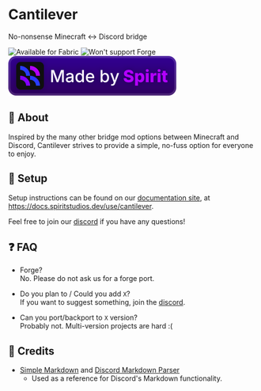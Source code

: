 # Cantilever

No-nonsense Minecraft ↔ Discord bridge

<img alt="Available for Fabric" src="https://raw.githubusercontent.com/intergrav/devins-badges/v3/assets/compact/supported/fabric_vector.svg">

<img alt="Won't support Forge" src="https://raw.githubusercontent.com/intergrav/devins-badges/v3/assets/compact/unsupported/forge_vector.svg">

<img alt="Made by Spirit Studios" src="https://raw.githubusercontent.com/SpiritGameStudios/.github/main/assets/brand/badge/compact.svg">

## 📔 About

Inspired by the many other bridge mod options between Minecraft and Discord, Cantilever strives to provide a simple, no-fuss option for everyone to enjoy.

## 🔨 Setup

Setup instructions can be found on our [documentation site](https://docs.spiritstudios.dev), at https://docs.spiritstudios.dev/use/cantilever.

Feel free to join our [discord](https://discord.gg/TTmx7d2axf) if you have any questions!

## ❓ FAQ
* Forge? <br/>
  No. Please do not ask us for a forge port.

* Do you plan to / Could you add `X`? <br/>
  If you want to suggest something, join the [discord](https://discord.gg/TTmx7d2axf).

* Can you port/backport to `X` version? <br/>
  Probably not. Multi-version projects are hard :(

## 📖 Credits
* [Simple Markdown](https://github.com/Khan/perseus/tree/main/packages/simple-markdown) and [Discord Markdown Parser](https://github.com/ItzDerock/discord-markdown-parser/)
	* Used as a reference for Discord's Markdown functionality.
